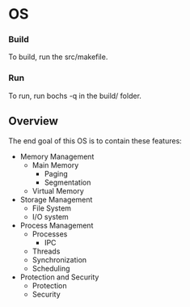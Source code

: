 # OS

### Build

To build, run the  src/makefile.

### Run

To run, run bochs -q in the build/ folder.

## Overview

The end goal of this OS is to contain these features:
+ Memory Management
  + Main Memory
  	+ Paging
  	+ Segmentation
  + Virtual Memory
+ Storage Management
    + File System
    + I/O system 
+ Process Management
   + Processes
      + IPC
   + Threads
   + Synchronization
   + Scheduling
+ Protection and Security
   + Protection
   + Security
